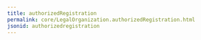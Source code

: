 ```yaml
---
title: authorizedRegistration
permalink: core/LegalOrganization.authorizedRegistration.html
jsonid: authorizedregistration
---
```

